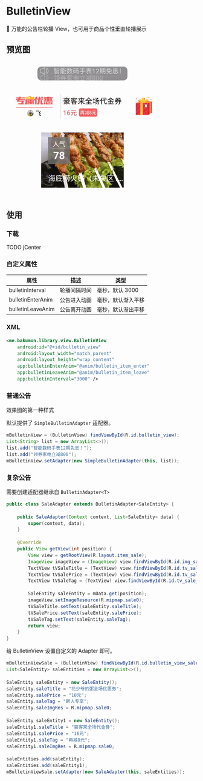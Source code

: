 # BulletinView
:camel: 万能的公告栏轮播 View，也可用于商品个性垂直轮播展示

## 预览图

![BulletinView.gif](https://github.com/Bakumon/BulletinView/raw/master/art/BulletinView.gif)


## 使用

### 下载

TODO jCenter

### 自定义属性

|属性|描述|类型|
|---|---|---|
|bulletinInterval|轮播间隔时间|毫秒，默认 3000|
|bulletinEnterAnim|公告进入动画|毫秒，默认渐入平移|
|bulletinLeaveAnim|公告离开动画|毫秒，默认渐出平移|

### XML

```xml
<me.bakumon.library.view.BulletinView
    android:id="@+id/bulletin_view"
    android:layout_width="match_parent"
    android:layout_height="wrap_content"
    app:bulletinEnterAnim="@anim/bulletin_item_enter"
    app:bulletinLeaveAnim="@anim/bulletin_item_leave"
    app:bulletinInterval="3000" />
```

### 普通公告

效果图的第一种样式

默认提供了 `SimpleBulletinAdapter` 适配器。

```java
mBulletinView = (BulletinView) findViewById(R.id.bulletin_view);
List<String> list = new ArrayList<>();
list.add("智能数码手表12期免息！");
list.add("领券家电立减800");
mBulletinView.setAdapter(new SimpleBulletinAdapter(this, list));
```

### 复杂公告

需要创建适配器继承自 `BulletinAdapter<T>`

```java
public class SaleAdapter extends BulletinAdapter<SaleEntity> {

    public SaleAdapter(Context context, List<SaleEntity> data) {
        super(context, data);
    }

    @Override
    public View getView(int position) {
        View view = getRootView(R.layout.item_sale);
        ImageView imageView = (ImageView) view.findViewById(R.id.img_sale);
        TextView tVSaleTitle = (TextView) view.findViewById(R.id.tv_sale_title);
        TextView tVSalePrice = (TextView) view.findViewById(R.id.tv_sale_price);
        TextView tVSaleTag = (TextView) view.findViewById(R.id.tv_sale_tag);

        SaleEntity saleEntity = mData.get(position);
        imageView.setImageResource(R.mipmap.sale0);
        tVSaleTitle.setText(saleEntity.saleTitle);
        tVSalePrice.setText(saleEntity.salePrice);
        tVSaleTag.setText(saleEntity.saleTag);
        return view;
    }
}
```

给 BulletinView 设置自定义的 Adapter 即可。

```java
mBulletinViewSale = (BulletinView) findViewById(R.id.bulletin_view_sale)
List<SaleEntity> saleEntities = new ArrayList<>();

SaleEntity saleEntity = new SaleEntity();
saleEntity.saleTitle = "花少爷的粥全场优惠券";
saleEntity.salePrice = "10元";
saleEntity.saleTag = "新人专享";
saleEntity.saleImgRes = R.mipmap.sale0;

SaleEntity saleEntity1 = new SaleEntity();
saleEntity1.saleTitle = "豪客来全场代金券";
saleEntity1.salePrice = "16元";
saleEntity1.saleTag = "再减8元";
saleEntity1.saleImgRes = R.mipmap.sale0;

saleEntities.add(saleEntity);
saleEntities.add(saleEntity1);
mBulletinViewSale.setAdapter(new SaleAdapter(this, saleEntities));
```